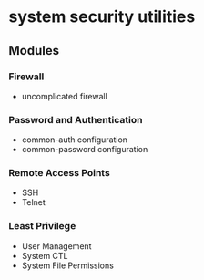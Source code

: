 # system security utilities

## Modules

### Firewall
* uncomplicated firewall
### Password and Authentication
* common-auth configuration
* common-password configuration
### Remote Access Points
* SSH
* Telnet
### Least Privilege
* User Management
* System CTL
* System File Permissions